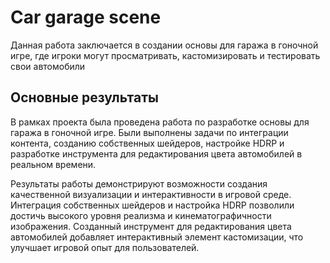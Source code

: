 # Car garage scene

Данная работа заключается в создании основы для гаража в гоночной игре, где игроки могут просматривать, кастомизировать и тестировать свои автомобили

## Основные результаты
В рамках проекта была проведена работа по разработке основы для гаража в гоночной игре. Были выполнены задачи по интеграции контента, созданию собственных шейдеров, настройке HDRP и разработке инструмента для редактирования цвета автомобилей в реальном времени.

Результаты работы демонстрируют возможности создания качественной визуализации и интерактивности в игровой среде. Интеграция собственных шейдеров и настройка HDRP позволили достичь высокого уровня реализма и кинематографичности изображения. Созданный инструмент для редактирования цвета автомобилей добавляет интерактивный элемент кастомизации, что улучшает игровой опыт для пользователей.
